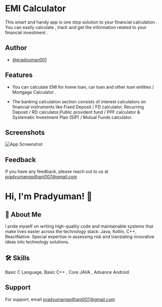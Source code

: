 
# EMI Calculator

This smart and handy app is one stop solution to your financial calculation . You can easily calculate , track and get the information related to your financial investment .


## Author

- [@pradyuman001](https://github.com/pradyuman001)


## Features

- You can calculate EMI for home loan, car loan and other loan entities / Mortgage Calculator .

- The banking calculation section consists of interest calculators on financial instruments like Fixed Deposit / FD calculator, Recurring Deposit / RD calculator,Public provident fund / PPF calculator & Systematic Investment Plan (SIP) / Mutual Funds calculator.



## Screenshots

![App Screenshot](https://via.placeholder.com/468x300?text=App+Screenshot+Here)


## Feedback

If you have any feedback, please reach out to us at pradyumangodhani007@gmail.com



# Hi, I'm Pradyuman! 👋


## 🚀 About Me

I pride myself on writing high-quality code and maintainable systems that make lives easier across the technology stack: Java, Kotlin, C++, ReactNative. Special expertise in assessing risk and translating innovative ideas into technology solutions.



## 🛠 Skills

Basic C Language, Basic C++ , Core JAVA , Advance Android 


## Support

For support, email pradyumangodhani007@gmail.com

